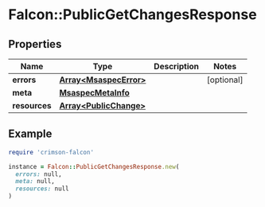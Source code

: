 # Falcon::PublicGetChangesResponse

## Properties

| Name | Type | Description | Notes |
| ---- | ---- | ----------- | ----- |
| **errors** | [**Array&lt;MsaspecError&gt;**](MsaspecError.md) |  | [optional] |
| **meta** | [**MsaspecMetaInfo**](MsaspecMetaInfo.md) |  |  |
| **resources** | [**Array&lt;PublicChange&gt;**](PublicChange.md) |  |  |

## Example

```ruby
require 'crimson-falcon'

instance = Falcon::PublicGetChangesResponse.new(
  errors: null,
  meta: null,
  resources: null
)
```

